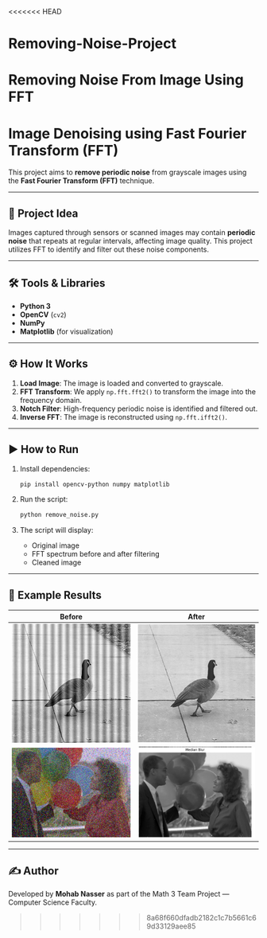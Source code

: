 <<<<<<< HEAD
# Removing-Noise-Project
Removing Noise From Image Using FFT
=======
# Image Denoising using Fast Fourier Transform (FFT)

This project aims to **remove periodic noise** from grayscale images using the **Fast Fourier Transform (FFT)** technique. 

---

## 🧠 Project Idea

Images captured through sensors or scanned images may contain **periodic noise** that repeats at regular intervals, affecting image quality. This project utilizes FFT to identify and filter out these noise components.

---

## 🛠️ Tools & Libraries

- **Python 3**
- **OpenCV** (`cv2`)
- **NumPy**
- **Matplotlib** (for visualization)

---

## ⚙️ How It Works

1. **Load Image**: The image is loaded and converted to grayscale.
2. **FFT Transform**: We apply `np.fft.fft2()` to transform the image into the frequency domain.
3. **Notch Filter**: High-frequency periodic noise is identified and filtered out.
4. **Inverse FFT**: The image is reconstructed using `np.fft.ifft2()`.

---

## ▶️ How to Run

1. Install dependencies:
    ```bash
    pip install opencv-python numpy matplotlib
    ```

2. Run the script:
    ```bash
    python remove_noise.py
    ```

3. The script will display:
   - Original image
   - FFT spectrum before and after filtering
   - Cleaned image

---

## 📸 Example Results

Before | After
--- | ---
<img src="https://github.com/Muhabzz/Removing-Noise-Project/blob/master/Sampels/Periodic/Vertical.png" width="300" /> | <img src="https://github.com/Muhabzz/Removing-Noise-Project/blob/master/Output/Screenshot%202025-05-05%20201233.png" width="300" />
<img src="https://github.com/Muhabzz/Removing-Noise-Project/blob/master/Sampels/Random/Salt2.png" width="300" /> | <img src="https://github.com/Muhabzz/Removing-Noise-Project/blob/master/Output/Screenshot%202025-04-26%20194307.png" width="300" />




---

## ✍️ Author

Developed by **Mohab Nasser** as part of the Math 3 Team Project — Computer Science Faculty.
>>>>>>> 8a68f660dfadb2182c1c7b5661c69d33129aee85
